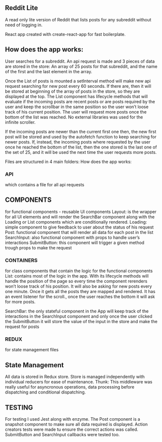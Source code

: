 ## Reddit Lite

A read only lite version of Reddit that lists posts for any subreddit without need of logging in.

React app created with create-react-app for fast boilerplate.

## How does the app works:

User searches for a subreddit.
An api request is made and 3 pieces of data are stored in the store: An array of 25 posts for that subreddit, and the name of the first and the last element in the array.

Once the List of posts is mounted a setInterval method will make new api request searching for new post every 60 seconds. If there are, then it will be stored at beginning of the array of posts in the store, so they are displayed at the top. The List component has lifecycle methods that will evaluate if the incoming posts are recent posts or are posts required by the user and keep the scrollbar in the same position so the user won’t loose track of his current position. The user will request more posts once the bottom of the list was reached. No external libraries was used for the infinite scroller.

If the incoming posts are newer than the current first one then, the new first post will be stored and used by the autofetch function to keep searching for newer posts. If, instead, the incoming posts where requested by the user once he reached the bottom of the list, then the one stored is the last one of the set of 25, and it will be used the next time the user requests more posts.

Files are structured in 4 main folders:
How does the app works:

### API

which contains a file for all api requests

## COMPONENTS

for functional components - reusable UI components
Layout: is the wrapper for all UI elements and will render the SearchBar component along with the Loading or List components which are conditionally rendered.
Loading: simple component to give feedback to user about the status of his request
Post: functional component that will render all data for each post in the list
SearchInput: also functional component with props to handle user’s interactions
SubmitButton: this component will trigger a given method trough props to make the request

### CONTAINERS

for class components that contain the logic for the functional components
List: contains most of the logic in the app. With its lifecycle methods will handle the position of the page so every time the component rerenders won’t loose track of his position. It will also be asking for new posts every one minute. Once it gets all the posts they are mapped and rendered. It has an event listener for the scroll., once the user reaches the bottom it will ask for more posts.

SearchBar: the only stateful component in the App will keep track of the interactions in the SearchInput component and only once the user clicked the SubmitButton it will store the value of the input in the store and make the request for posts

### REDUX

for state management files

## State Management

All data is stored in Redux store.
Store is managed independently with individual reducers for ease of maintenance.
Thunk: This middleware was really useful for asyncronous operations, data processing before dispatching and conditional dispatching.

## TESTING

For testing I used Jest along with enzyme. The Post component is a snapshot component to make sure all data required is displayed.
Action creators tests were made tu ensure the correct actions was called.
SubmitButton and SearchInput callbacks were tested too.
